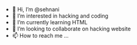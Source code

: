 - 👋 Hi, I’m @sehnani
- 👀 I’m interested in hacking and coding
- 🌱 I’m currently learning HTML
- 💞️ I’m looking to collaborate on hacking website
- 📫 How to reach me ...

<!---
sehnani/sehnani is a ✨ special ✨ repository because its `README.md` (this file) appears on your GitHub profile.
You can click the Preview link to take a look at your changes.
--->
